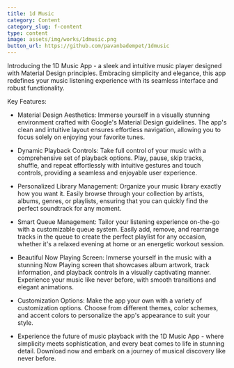 ```yaml
---
title: 1d Music
category: Content
category_slug: f-content
type: content
image: assets/img/works/1dmusic.png
button_url: https://github.com/pavanbadempet/1dmusic
---
```


Introducing the 1D Music App - a sleek and intuitive music player designed with Material Design principles. Embracing simplicity and elegance, this app redefines your music listening experience with its seamless interface and robust functionality.

Key Features:

* Material Design Aesthetics: Immerse yourself in a visually stunning environment crafted with Google's Material Design guidelines. The app's clean and intuitive layout ensures effortless navigation, allowing you to focus solely on enjoying your favorite tunes.

* Dynamic Playback Controls: Take full control of your music with a comprehensive set of playback options. Play, pause, skip tracks, shuffle, and repeat effortlessly with intuitive gestures and touch controls, providing a seamless and enjoyable user experience.

* Personalized Library Management: Organize your music library exactly how you want it. Easily browse through your collection by artists, albums, genres, or playlists, ensuring that you can quickly find the perfect soundtrack for any moment.

* Smart Queue Management: Tailor your listening experience on-the-go with a customizable queue system. Easily add, remove, and rearrange tracks in the queue to create the perfect playlist for any occasion, whether it's a relaxed evening at home or an energetic workout session.

* Beautiful Now Playing Screen: Immerse yourself in the music with a stunning Now Playing screen that showcases album artwork, track information, and playback controls in a visually captivating manner. Experience your music like never before, with smooth transitions and elegant animations.

* Customization Options: Make the app your own with a variety of customization options. Choose from different themes, color schemes, and accent colors to personalize the app's appearance to suit your style.

* Experience the future of music playback with the 1D Music App - where simplicity meets sophistication, and every beat comes to life in stunning detail. Download now and embark on a journey of musical discovery like never before.